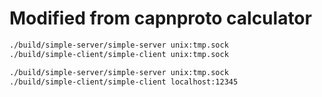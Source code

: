 # Modified from capnproto calculator

```bash
./build/simple-server/simple-server unix:tmp.sock
./build/simple-client/simple-client unix:tmp.sock

./build/simple-server/simple-server unix:tmp.sock
./build/simple-client/simple-client localhost:12345
```
